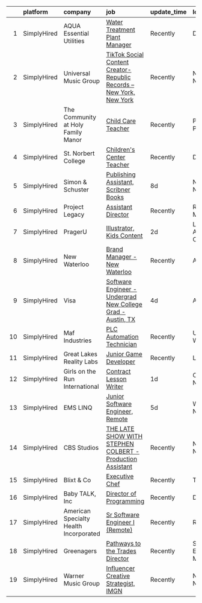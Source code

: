 

|    | platform    | company                                | job                                                                                                                                                                                   | update_time   | location           |
|---:|:------------|:---------------------------------------|:--------------------------------------------------------------------------------------------------------------------------------------------------------------------------------------|:--------------|:-------------------|
|  1 | SimplyHired | AQUA Essential Utilities               | [Water Treatment Plant Manager](https://www.simplyhired.com/job/khLS3LHCpyhr31i40xxKydhBI9m_POWSy31YNTF8h9KmWvrHv2DQsQ?q=creative+programming)                                        | Recently      | Danville, IL       |
|  2 | SimplyHired | Universal Music Group                  | [TikTok Social Content Creator- Republic Records – New York, New York](https://www.simplyhired.com/job/kN5RGjPrk4yzKYpqrDtnrbQJszHNS98TkGShUyi59Q-BZwXQRooOJA?q=creative+programming) | Recently      | New York, NY       |
|  3 | SimplyHired | The Community at Holy Family Manor     | [Child Care Teacher](https://www.simplyhired.com/job/AOKgnwsnUKzxzUfYVXB8mgrc3aVcac8tBsHuHQiPz2q84Jdsf_IX_Q?q=creative+programming)                                                   | Recently      | Pittsburgh, PA     |
|  4 | SimplyHired | St. Norbert College                    | [Children's Center Teacher](https://www.simplyhired.com/job/btdNBvFIOEYpDwQn5arsAre79TT2LRs96ag7s4t9GsLbxSY6hHw6Eg?q=creative+programming)                                            | Recently      | De Pere, WI        |
|  5 | SimplyHired | Simon & Schuster                       | [Publishing Assistant, Scribner Books](https://www.simplyhired.com/job/Bh5MpOQauHU_o6D8NVRNsYGOkOhUXGmrwuaBQuLuzBEVDLgs4-bCbg?q=creative+programming)                                 | 8d            | New York, NY       |
|  6 | SimplyHired | Project Legacy                         | [Assistant Director](https://www.simplyhired.com/job/tuur5M3mkaZrGERhQHdISElG8q3GPHS15IUcrVjrugnKqqxm1o5_Xg?q=creative+programming)                                                   | Recently      | Rochester, MN      |
|  7 | SimplyHired | PragerU                                | [Illustrator, Kids Content](https://www.simplyhired.com/job/u8LB_97OtHda2196mhX4bxVnjdTwAwp4FcWqkTF2nWB6J9mq155aKQ?q=creative+programming)                                            | 2d            | Los Angeles, CA    |
|  8 | SimplyHired | New Waterloo                           | [Brand Manager - New Waterloo](https://www.simplyhired.com/job/ZB0NJWLRLQvsgsE2CG5ouPrVO3xT9IEXEJxjJ9gV-Vul1LX_FNAuJw?q=creative+programming)                                         | Recently      | Austin, TX         |
|  9 | SimplyHired | Visa                                   | [Software Engineer - Undergrad New College Grad - Austin, TX](https://www.simplyhired.com/job/HMmX55wIB5ddIIvRRtMhqAN1if2fgDvT1RzjjxTs-3Nf5yXe7ua8LQ?q=creative+programming)          | 4d            | Austin, TX         |
| 10 | SimplyHired | Maf Industries                         | [PLC Automation Technician](https://www.simplyhired.com/job/LOLpcy-E3ac4GthNms29tUOqseje7V99rUVRcjrLOCmAMnyFepMMtg?q=creative+programming)                                            | Recently      | Union Gap, WA      |
| 11 | SimplyHired | Great Lakes Reality Labs               | [Junior Game Developer](https://www.simplyhired.com/job/peUa0pFt91Ys30JH7nJhqmzku5OKCEIMR7n6FutTXUMTIT1GgDdZgQ?q=creative+programming)                                                | Recently      | Lansing, MI        |
| 12 | SimplyHired | Girls on the Run International         | [Contract Lesson Writer](https://www.simplyhired.com/job/IgkQB1eZ5p2_JfDES9EHjrXuqm-OMf-_wj-oQsbqWTIi-VRb4i762g?q=creative+programming)                                               | 1d            | Charlotte, NC      |
| 13 | SimplyHired | EMS LINQ                               | [Junior Software Engineer, Remote](https://www.simplyhired.com/job/ilXS7SKnpqMiiZEJ1iaLgWAviU6_2jPpPt09-Nw8GfjUumox0lwIPw?q=creative+programming)                                     | 5d            | Wilmington, NC     |
| 14 | SimplyHired | CBS Studios                            | [THE LATE SHOW WITH STEPHEN COLBERT - Production Assistant](https://www.simplyhired.com/job/n8XsCvYIJJ9nluXJBTGJDUTiYPF1bahm8upwULzifyM9bhkJatPd-g?q=creative+programming)            | Recently      | New York, NY       |
| 15 | SimplyHired | Blixt & Co                             | [Executive Chef](https://www.simplyhired.com/job/_EoGYrXBJlxA1QhdjTpal09tEqfeuqIqJ7XQdnh5P3xKw9HLH3pv8Q?q=creative+programming)                                                       | Recently      | Tetonia, ID        |
| 16 | SimplyHired | Baby TALK, Inc                         | [Director of Programming](https://www.simplyhired.com/job/bW2BrV4T4QS3XBAV016EZ-o9gD5Ca0IQuEwND0HeMLPBi4CN_o5hDw?q=creative+programming)                                              | Recently      | Decatur, IL        |
| 17 | SimplyHired | American Specialty Health Incorporated | [Sr Software Engineer I (Remote)](https://www.simplyhired.com/job/qKPyq_h_pDZ0f1HTpe0X5w_7bOSJL98qPI9Sx0DjiEfagncfUlD28w?q=creative+programming)                                      | Recently      | Remote             |
| 18 | SimplyHired | Greenagers                             | [Pathways to the Trades Director](https://www.simplyhired.com/job/17CV73XdEfiJkIZM_DcudlQM5KSJju88zC3f8vjpNV5eWEh29OE96w?q=creative+programming)                                      | Recently      | South Egremont, MA |
| 19 | SimplyHired | Warner Music Group                     | [Influencer Creative Strategist, IMGN](https://www.simplyhired.com/job/sbR8KXmDKKbXqre_ZzSsd_zZa1hlb393spdAsp-ebca7KEgmkkffsQ?q=creative+programming)                                 | Recently      | New York, NY       |